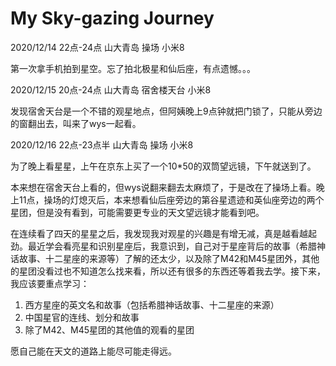 # My Sky-gazing Journey

2020/12/14 22点-24点 山大青岛 操场 小米8

   第一次拿手机拍到星空。忘了拍北极星和仙后座，有点遗憾。。。

2020/12/15 20点-24点 山大青岛 宿舍楼天台 小米8

   发现宿舍天台是一个不错的观星地点，但阿姨晚上9点钟就把门锁了，只能从旁边的窗翻出去，叫来了wys一起看。

2020/12/16 22点-23点半 山大青岛 操场 小米8

   为了晚上看星星，上午在京东上买了一个10*50的双筒望远镜，下午就送到了。

   本来想在宿舍天台上看的，但wys说翻来翻去太麻烦了，于是改在了操场上看。晚上11点，操场的灯熄灭后，本来想看仙后座旁边的第谷星遗迹和英仙座旁边的两个星团，但是没有看到，可能需要更专业的天文望远镜才能看到吧。

   在连续看了四天的星星之后，我发现我对观星的兴趣是有增无减，真是越看越起劲。最近学会看亮星和识别星座后，我意识到，自己对于星座背后的故事（希腊神话故事、十二星座的来源等）了解的还太少，以及除了M42和M45星团外，其他的星团没看过也不知道怎么找来看，所以还有很多的东西还等着我去学。接下来，我应该要重点学习：

1. 西方星座的英文名和故事（包括希腊神话故事、十二星座的来源）
2. 中国星官的连线、划分和故事
3. 除了M42、M45星团的其他值的观看的星团



愿自己能在天文的道路上能尽可能走得远。